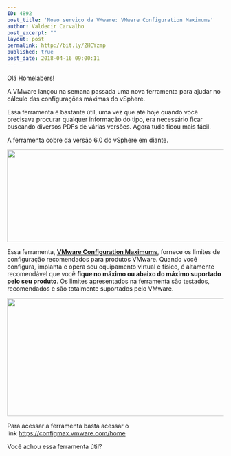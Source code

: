 ```yaml
---
ID: 4892
post_title: 'Novo serviço da VMware: VMware Configuration Maximums'
author: Valdecir Carvalho
post_excerpt: ""
layout: post
permalink: http://bit.ly/2HCYzmp
published: true
post_date: 2018-04-16 09:00:11
---
```

Olá Homelabers!

A VMware lançou na semana passada uma nova ferramenta para ajudar no cálculo das configurações máximas do vSphere.

Essa ferramenta é bastante útil, uma vez que até hoje quando você precisava procurar qualquer informação do tipo, era necessário ficar buscando diversos PDFs de várias versões. Agora tudo ficou mais fácil.

A ferramenta cobre da versão 6.0 do vSphere em diante.

<img class="aligncenter size-large wp-image-4893" src="http://homelaber.com.br/site/wp-content/uploads/2018/04/vmware-configuration-maximus-home-644x215.jpg" alt="" width="644" height="215" />

Essa ferramenta, <a href="https://configmax.vmware.com/home" target="_blank" rel="noopener"><strong>VMware Configuration Maximums</strong></a>, fornece os limites de configuração recomendados para produtos VMware. Quando você configura, implanta e opera seu equipamento virtual e físico, é altamente recomendável que você <strong>fique no máximo ou abaixo do máximo suportado pelo seu produto</strong>. Os limites apresentados na ferramenta são testados, recomendados e são totalmente suportados pelo VMware.

<img class="aligncenter size-large wp-image-4894" src="http://homelaber.com.br/site/wp-content/uploads/2018/04/vmware-configuration-maximus-644x274.jpg" alt="" width="644" height="274" />

Para acessar a ferramenta basta acessar o link <a href="https://configmax.vmware.com/home" target="_blank" rel="noopener">https://configmax.vmware.com/home</a>

Você achou essa ferramenta útil?

&nbsp;